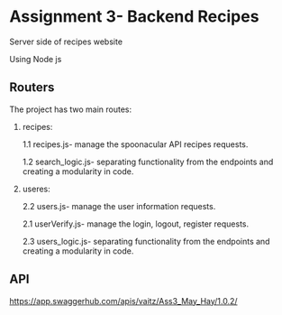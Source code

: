 # Assignment 3- Backend Recipes

Server side of recipes website

Using Node js 


## Routers

The project has two main routes:

1. recipes:

	1.1 recipes.js- manage the spoonacular API recipes requests.
	
	1.2 search_logic.js- separating functionality from the endpoints and creating a modularity in code.
	
	
2. useres:

	2.2 users.js- manage the user information requests.
	
	2.1 userVerify.js- manage the login, logout, register requests.
	
	2.3 users_logic.js- separating functionality from the endpoints and creating a modularity in code.


## API
https://app.swaggerhub.com/apis/vaitz/Ass3_May_Hay/1.0.2/
